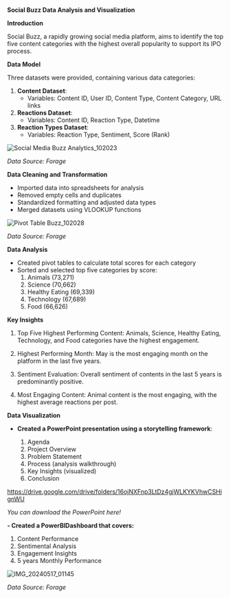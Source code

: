 **Social Buzz Data Analysis and Visualization**

**Introduction**

Social Buzz, a rapidly growing social media platform, aims to identify the top five content categories with the highest overall popularity to support its IPO process.

**Data Model**

Three datasets were provided, containing various data categories:

1. **Content Dataset**:
    - Variables: Content ID, User ID, Content Type, Content Category, URL links
2. **Reactions Dataset**:
    - Variables: Content ID, Reaction Type, Datetime
3. **Reaction Types Dataset**:
    - Variables: Reaction Type, Sentiment, Score (Rank)


![Social Media Buzz Analytics_102023](https://github.com/Temilade11/Social-Buzz-Data-Analysis-and-Visualization-/assets/163453289/143a3dfd-6640-487f-bbd0-8b2fbbf25b7a)


_Data Source: Forage_


**Data Cleaning and Transformation**

- Imported data into spreadsheets for analysis
- Removed empty cells and duplicates
- Standardized formatting and adjusted data types
- Merged datasets using VLOOKUP functions
  


![Pivot Table Buzz_102028](https://github.com/Temilade11/Social-Buzz-Data-Analysis-and-Visualization-/assets/163453289/98fad064-d772-4785-a90f-db4ca8fc5a91)  

_Data Source: Forage_

**Data Analysis**

- Created pivot tables to calculate total scores for each category
- Sorted and selected top five categories by score:
    1. Animals (73,271)
    2. Science (70,662)
    3. Healthy Eating (69,339)
    4. Technology (67,689)
    5. Food (66,626)



**Key Insights**

1. Top Five Highest Performing Content: Animals, Science, Healthy Eating, Technology, and Food categories have the highest engagement.

2. Highest Performing Month: May is the most engaging month on the platform in the last five years.
3. Sentiment Evaluation: Overall sentiment of contents in the last 5 years is predominantly positive.

3. Most Engaging Content: Animal content is the most engaging, with the highest average reactions per post.

**Data Visualization**

- **Created a PowerPoint presentation using a storytelling framework**:

    1. Agenda
    2. Project Overview
    3. Problem Statement
    4. Process (analysis walkthrough)
    5. Key Insights (visualized)
    6. Conclusion


https://drive.google.com/drive/folders/16ojNXFnp3LtDz4gjWLKYKVhwCSHignWU


_You can download the PowerPoint here!_


**- Created a PowerBIDashboard that covers:**


1. Content Performance
2. Sentimental Analysis
3. Engagement Insights
4. 5 years Monthly Performance
   
 
![IMG_20240517_01145](https://github.com/Temilade11/Social-Buzz-Data-Analysis-and-Visualization-/assets/163453289/7af95d78-2f25-4a31-959f-2e0297330e5f)

_Data Source: Forage_

